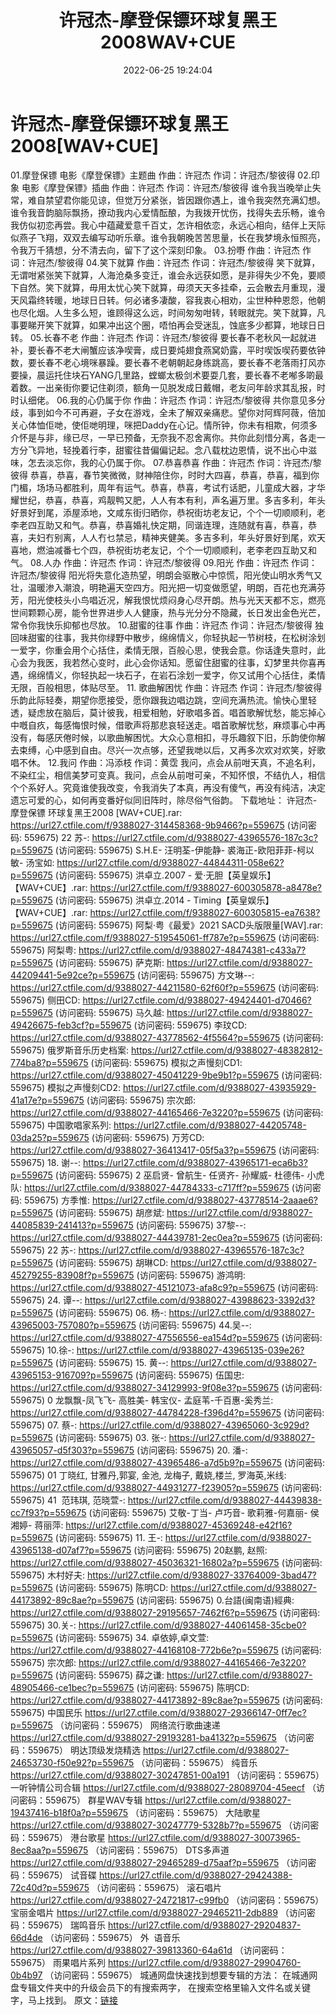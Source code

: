 ﻿---
title: 许冠杰-摩登保镖环球复黑王2008WAV+CUE
date: 2022-06-25 19:24:04
categories: WAV车载音乐、镜像
tags: 华语中文
---
# 许冠杰-摩登保镖环球复黑王2008[WAV+CUE]

01.摩登保镖
电影《摩登保镖》主题曲
作曲：许冠杰
作词：许冠杰/黎彼得
02.印象
电影《摩登保镖》插曲
作曲：许冠杰
作词：许冠杰/黎彼得
谁令我当晚举止失常，难自禁望君你能见谅，但觉万分紧张，皆因跟你遇上，谁令我突然充满幻想。谁令我音韵脑际飘扬，撩动我内心爱情酝酿，为我拨开忧伤，找得失去乐畅，谁令我仿似初恋再尝。我心中蕴藏爱意千百丈，怎许相依恋，永远心相向，结伴上天际似燕子飞翔，双双去编写动听乐章。谁令我朝晚苦苦思量，长在我梦境永恒照亮，令我万千猜想，分不清去向，留下了这个深刻印象。
03.扮嘢
作曲：许冠杰
作词：许冠杰/黎彼得
04.笑下就算
作曲：许冠杰
作词：许冠杰/黎彼得
笑下就算，无谓咁紧张笑下就算，人海沧桑多变迁，谁会永远获如愿，是非得失少不免，要顺下自然。笑下就算，毋用太忧心笑下就算，毋须天天多挂牵，云会散去月重现，漫天风霜终转暖，地球日日转。何必诸多凄酸，容我衷心相劝，尘世种种恩怨，他朝也尽化烟。人生多么短，谁顾得这么远，时间匆匆咁转，转眼就完。笑下就算，凡事要睇开笑下就算，如果冲出这个圈，唔怕再会受迷乱，蚀底多少都算，地球日日转。
05.长春不老
作曲：许冠杰
作词：许冠杰/黎彼得
要长春不老秋风一起就进补，要长春不老大闸蟹应该净喫膏，成日要炖翅食燕窝奶露，平时喫饭喫药要依钟数，要长春不老心境咪暴躁。要长春不老朝朝起身练跳高，要长春不老落雨打风亦要操，晨运托住块石YANG几里路，螳螂太极剑术要耍几套，要长春不老喐多啲最着数。一出亲街你要记住剃须，额角一见脱发成日戴帽，老友问年龄求其乱报，时时认细佬。
06.我的心仍属于你
作曲：许冠杰
作词：许冠杰/黎彼得
共你意见多分歧，事到如今不可再避，子女在游戏，全未了解双亲痛悲。望你对阿辉阿薇，倍加关心体恤佢哋，使佢哋明理，咪把Daddy在心记。情所钟，你未有相欺，何须多介怀是与非，缘已尽，一早已预备，无奈我不忍舍离你。共你此刻惜分离，各走一方分飞异地，轻挽着行李，甜蜜往昔偏偏记起。念八载枕边恩情，说不出心中滋味，怎去淡忘你，我的心仍属于你。
07.恭喜恭喜
作曲：许冠杰
作词：许冠杰/黎彼得
恭喜，恭喜，春节笑微微，财神陪住你，时时大四喜，恭喜，恭喜，福到你门楣，场场马都胜利，周年有运气。恭喜，恭喜，考试冇话肥，儿童成大器，才华耀世纪，恭喜，恭喜，鸡靓鸭又肥，人人有本有利，声名遍万里。多吉多利，年头好景好到尾，添屋添地，文咸东街归晒你，恭祝街坊老友记，个个一切顺顺利，老李老四互助又和气。恭喜，恭喜婚礼快定期，同谐连理，连随就有喜，恭喜，恭喜，夫妇冇别离，人人冇乜禁忌，精神夹健美。多吉多利，年头好景好到尾，欢天喜地，燃油减番七个四，恭祝街坊老友记，个个一切顺顺利，老李老四互助又和气。
08.人办
作曲：许冠杰
作词：许冠杰/黎彼得
09.阳光
作曲：许冠杰
作词：许冠杰/黎彼得
阳光将失意化造热望，明朗会驱散心中惊慌，阳光使山明水秀气又壮，温暖渗入潮浪，明艳遍天空四方。阳光把一切变做愿望，明朗，百花也充满芬芳，阳光使枝头小鸟唱近况，解我恨忧烦闷身心尽开朗。热与光天天都不忘，燃亮世间颗颗心房，能令世界进步人人健康，热与光分分不隐藏，长日发出金色光芒，常令你我快乐抑郁也尽放。
10.甜蜜的往事
作曲：许冠杰
作词：许冠杰/黎彼得
独回味甜蜜的往事，我共你绿野中散步，绵绵情义，你轻执起一节树枝，在松树涂划一爱字，你重会用个心括住，柔情无限，百般心思，使我会意。你话逢失意时，此心会为我医，我若然心变时，此心会你话知。愿留住甜蜜的往事，幻梦里共你喜再遇，绵绵情义，你轻执起一块石子，在岩石涂划一爱字，你又试用个心括住，柔情无限，百般相思，体贴尽至。
11.
歌曲解困忧
作曲：许冠杰
作词：许冠杰/黎彼得
乐韵此际轻奏，期望你愿接受，愿你跟我边唱边跳，空间充满热流。愉快心里轻透，疑虑放在脑后，莫计彼我，相爱相勉，好歌唱多首。唱首歌解忧愁，能忘掉心中嘅自疚，每感悔恨时候，借歌声将那悲哀轻送走。唱首歌解忧愁，麻烦事心中再没有，每感厌倦时候，以歌曲解困忧。大众心意相扣，寻乐趣叙下旧，乐韵使你解去束缚，心中感到自由。尽兴一次点够，还望我哋以后，又再多次欢对欢笑，好歌唱不休。
12.我问
作曲：冯添枝
作词：黄霑
我问，点会从前咁天真，不追名利，不染红尘，相信美梦可变真。我问，点会从前咁可亲，不知怀恨，不结仇人，相信个个系好人。究竟谁使我改变，令我消失了本真，再没有傻气，再没有纯洁，决定遗忘可爱的心，如何再变番好似同旧阵时，除尽俗气俗韵。
下载地址：
许冠杰-摩登保镖 环球复黑王2008 [WAV+CUE].rar: https://url27.ctfile.com/f/9388027-314458368-9b9466?p=559675
(访问密码: 559675)
22 苏-: https://url27.ctfile.com/d/9388027-43965576-187c3c?p=559675
(访问密码: 559675)
S.H.E- 汪明荃-伊能静- 裘海正-欧阳菲菲-柯以敏- 汤宝如: https://url27.ctfile.com/d/9388027-44844311-058e62?p=559675
(访问密码: 559675)
洪卓立.2007 - 爱·无胆【英皇娱乐】【WAV+CUE】.rar: https://url27.ctfile.com/f/9388027-600305878-a8478e?p=559675
(访问密码: 559675)
洪卓立.2014 - Timing【英皇娱乐】【WAV+CUE】.rar: https://url27.ctfile.com/f/9388027-600305815-ea7638?p=559675
(访问密码: 559675)
阿梨·粤《最爱》2021 SACD头版限量[WAV].rar: https://url27.ctfile.com/f/9388027-519545061-ff787e?p=559675
(访问密码: 559675)
阿梨粤: https://url27.ctfile.com/d/9388027-48474381-c433a7?p=559675
(访问密码: 559675)
萨克斯: https://url27.ctfile.com/d/9388027-44209441-5e92ce?p=559675
(访问密码: 559675)
方文琳--: https://url27.ctfile.com/d/9388027-44211580-62f60f?p=559675
(访问密码: 559675)
侧田CD: https://url27.ctfile.com/d/9388027-49424401-d70466?p=559675
(访问密码: 559675)
马久越: https://url27.ctfile.com/d/9388027-49426675-feb3cf?p=559675
(访问密码: 559675)
李玟CD: https://url27.ctfile.com/d/9388027-43778562-4f5564?p=559675
(访问密码: 559675)
俄罗斯音乐历史档案: https://url27.ctfile.com/d/9388027-48382812-774ba8?p=559675
(访问密码: 559675)
模拟之声慢刻CD1: https://url27.ctfile.com/d/9388027-45041229-9be9b1?p=559675
(访问密码: 559675)
模拟之声慢刻CD2: https://url27.ctfile.com/d/9388027-43935929-41a17e?p=559675
(访问密码: 559675)
宗次郎: https://url27.ctfile.com/d/9388027-44165466-7e3220?p=559675
(访问密码: 559675)
中国歌唱家系列: https://url27.ctfile.com/d/9388027-44205748-03da25?p=559675
(访问密码: 559675)
万芳CD: https://url27.ctfile.com/d/9388027-36413417-05f5a3?p=559675
(访问密码: 559675)
18. 谢--: https://url27.ctfile.com/d/9388027-43965171-eca6b3?p=559675
(访问密码: 559675)
2 巫启贤- 曾航生- 任贤齐- 孙耀威- 杜德伟- 小虎队: https://url27.ctfile.com/d/9388027-44784333-c717ff?p=559675
(访问密码: 559675)
方季惟: https://url27.ctfile.com/d/9388027-43778514-2aaae6?p=559675
(访问密码: 559675)
胡彦斌: https://url27.ctfile.com/d/9388027-44085839-241413?p=559675
(访问密码: 559675)
37黎--: https://url27.ctfile.com/d/9388027-44439781-2ec0ea?p=559675
(访问密码: 559675)
22 苏-: https://url27.ctfile.com/d/9388027-43965576-187c3c?p=559675
(访问密码: 559675)
胡琳CD: https://url27.ctfile.com/d/9388027-45279255-83908f?p=559675
(访问密码: 559675)
游鸿明: https://url27.ctfile.com/d/9388027-45121073-afa8c9?p=559675
(访问密码: 559675)
24. 谭--: https://url27.ctfile.com/d/9388027-43988623-3392d3?p=559675
(访问密码: 559675)
06. 杨-: https://url27.ctfile.com/d/9388027-43965003-757080?p=559675
(访问密码: 559675)
44.吴--: https://url27.ctfile.com/d/9388027-47556556-ea154d?p=559675
(访问密码: 559675)
10.徐-: https://url27.ctfile.com/d/9388027-43965135-039e26?p=559675
(访问密码: 559675)
15. 黄--: https://url27.ctfile.com/d/9388027-43965153-916709?p=559675
(访问密码: 559675)
伍国忠: https://url27.ctfile.com/d/9388027-34129993-9f08e3?p=559675
(访问密码: 559675)
0 龙飘飘-凤飞飞- 高胜美- 韩宝仪- 孟庭苇-千百惠-奚秀兰: https://url27.ctfile.com/d/9388027-44784228-f396d4?p=559675
(访问密码: 559675)
07. 蔡-: https://url27.ctfile.com/d/9388027-43965060-3c929d?p=559675
(访问密码: 559675)
03. 张-: https://url27.ctfile.com/d/9388027-43965057-d5f303?p=559675
(访问密码: 559675)
20. 潘-: https://url27.ctfile.com/d/9388027-43965486-a7d5b9?p=559675
(访问密码: 559675)
01 丁晓红, 甘雅丹,郭宴, 金池, 龙梅子, 戴娆,楼兰, 罗海英,米线: https://url27.ctfile.com/d/9388027-44931277-f23905?p=559675
(访问密码: 559675)
41  范玮琪, 范晓萱-: https://url27.ctfile.com/d/9388027-44439838-cc7f93?p=559675
(访问密码: 559675)
艾敬-丁当- 卢巧音- 歌莉雅-何嘉丽- 侯湘婷- 蒋丽萍: https://url27.ctfile.com/d/9388027-45369248-e42f16?p=559675
(访问密码: 559675)
11. 王-: https://url27.ctfile.com/d/9388027-43965138-d07af7?p=559675
(访问密码: 559675)
20赵鹏, 赵照: https://url27.ctfile.com/d/9388027-45036321-16802a?p=559675
(访问密码: 559675)
木村好夫: https://url27.ctfile.com/d/9388027-33764009-3bad47?p=559675
(访问密码: 559675)
陈明CD:
https://url27.ctfile.com/d/9388027-44173892-89c8ae?p=559675
(访问密码:
559675)
0.台語(闽南语)經典: https://url27.ctfile.com/d/9388027-29195657-7462f6?p=559675
(访问密码: 559675)
30.关-: https://url27.ctfile.com/d/9388027-44061458-35cbe0?p=559675
(访问密码: 559675)
34. 卓依婷,卓文萱: https://url27.ctfile.com/d/9388027-44168108-772b6e?p=559675
(访问密码: 559675)
宗次郎: https://url27.ctfile.com/d/9388027-44165466-7e3220?p=559675
(访问密码: 559675)
薛之谦: https://url27.ctfile.com/d/9388027-48905466-ce1bec?p=559675
(访问密码: 559675)
陈明CD: https://url27.ctfile.com/d/9388027-44173892-89c8ae?p=559675
(访问密码: 559675)
中国民乐
https://url27.ctfile.com/d/9388027-29366147-0ff7ec?p=559675
（访问密码：559675）
网络流行歌曲速递
https://url27.ctfile.com/d/9388027-29193281-ba4132?p=559675
（访问密码：559675）
明达顶级发烧精选
https://url27.ctfile.com/d/9388027-24653730-f50e92?p=559675
（访问密码：559675）
纯音乐
https://url27.ctfile.com/d/9388027-30247851-00a191
（访问密码：559675）
一听钟情公司合辑
https://url27.ctfile.com/d/9388027-28089704-45eecf
（访问密码：559675）
群星WAV专辑
https://url27.ctfile.com/d/9388027-19437416-b18f0a?p=559675
（访问密码：559675）
大陆歌星
https://url27.ctfile.com/d/9388027-30247779-5328b7?p=559675
（访问密码：559675）
港台歌星
https://url27.ctfile.com/d/9388027-30073965-8ec8aa?p=559675
（访问密码：559675）
DTS多声道
https://url27.ctfile.com/d/9388027-29465289-d75aaf?p=559675
（访问密码：559675）
试音碟
https://url27.ctfile.com/d/9388027-29424388-72c40d?p=559675
（访问密码：559675）
滚石唱片
https://url27.ctfile.com/d/9388027-24721817-c99fb0
（访问密码：559675）
宝丽金唱片
https://url27.ctfile.com/d/9388027-29465211-2db889
（访问密码：559675）
瑞鸣音乐
https://url27.ctfile.com/d/9388027-29204837-66d4de
（访问密码：559675）
外  语音乐
https://url27.ctfile.com/d/9388027-39813360-64a61d
（访问密码：559675）
雨果唱片系列
https://url27.ctfile.com/d/9388027-29904760-0b4b97
（访问密码：559675）
城通网盘快速找到想要专辑的方法：
在城通网盘专辑文件夹中的升级会员下的有搜索两字，
在搜索空格里输入文件名或关键字，马上找到。
原文：[链接](https://blog.sina.com.cn/s/blog_1647c7e7601030xzb.html)
